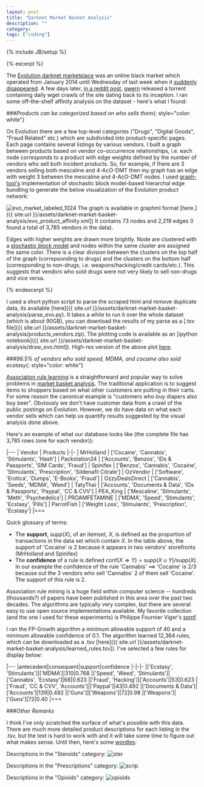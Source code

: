 ```yaml
---
layout: post
title: "Darknet Market Basket Analysis"
description: ""
category:
tags: ["coding"]
---
```

{% include JB/setup %}

{% excerpt %}

The [Evolution darknet marketplace](https://en.wikipedia.org/wiki/Evolution_%28marketplace%29) was an online black market which operated from January 2014 until Wednesday of last week when it [suddenly disappeared](http://www.forbes.com/sites/thomasbrewster/2015/03/18/evolution-market-a-scam-says-site-pr/). A few days later, [in a reddit post](https://www.reddit.com/r/DarkNetMarkets/comments/2zllmv/evolution_market_mirrorscrapes_torrent_released/), [gwern](http://www.gwern.net/) released a torrent containing daily wget crawls of the site dating back to its inception. I ran some off-the-shelf affinity analysis on the dataset - here's what I found:

###*Products can be categorized based on who sells them*{: style="color: white"}

On Evolution there are a few top-level categories ("Drugs", "Digital Goods", "Fraud Related" etc.) which are subdivided into product-specific pages. Each page contains several listings by various vendors. I built a graph between products based on vendor co-occurrence relationships, i.e. each node corresponds to a product with edge weights defined by the number of vendors who sell both incident products. So, for example, if there are 3 vendors selling both mescaline and 4-AcO-DMT then my graph has an edge with weight 3 between the mescaline and 4-AcO-DMT nodes. I used [graph-tool's](https://graph-tool.skewed.de/static/doc/community.html#graph_tool.community.minimize_blockmodel_dl) implementation of stochastic block model-based hierarchal edge bundling to generate the below visualization of the Evolution product network:

![evo_market_labeled_1024]({{site.url}}/assets/darknet-market-basket-analysis/evo_market_labeled_1024.png)
The graph is available in graphml format [here.]({{ site.url }}/assets/darknet-market-basket-analysis/evo_product_affinity.xml]) It contains 73 nodes and 2,219 edges (I found a total of 3,785 vendors in the data).

Edges with higher weights are drawn more brightly. Node are clustered with a [stochastic block model](http://arxiv.org/abs/1310.4377) and nodes within the same cluster are assigned the same color. There is a clear division between the clusters on the top half of the graph (correpsonding to drugs) and the clusters on the bottom half (corresponding to non-drugs, i.e. weapons/hacking/credit cards/etc.). This suggests that vendors who sold drugs were not very likely to sell non-drugs and vice versa.

{% endexcerpt %}

I used a short python script to parse the scraped html and remove duplicate data, its available [here]({{ site.url }}/assets/darknet-market-basket-analysis/parse_evo.py). It takes a while to run it over the whole dataset (which is about 90GB), you can download the results of my parse as a [.tsv file]({{ site.url }}/assets/darknet-market-basket-analysis/products_vendors.zip). The plotting code is available as an [ipython notebook]({{ site.url }}/assets/darknet-market-basket-analysis/draw_evo.html]). High-res version of the above plot [here]({{site.url}}/assets/darknet-market-basket-analysis/evo_market_labeled.png).


###*96.5% of vendors who sold speed, MDMA, and cocaine also sold ecstasy*{: style="color: white"}

[Association rule learning](https://en.wikipedia.org/wiki/Association_rule_learning) is a straightforward and popular way to solve problems in [market basket analysis](https://en.wikipedia.org/wiki/Affinity_analysis). The traditional application is to suggest items to shoppers based on what other customers are putting in their carts. For some reason the canonical example is "customers who buy diapers also buy beer". Obviously we don't have customer data from a crawl of the public postings on Evolution. However, we do have data on what each vendor sells which can help us quantify results suggested by the visual analysis done above.

Here's an example of what our database looks like (the complete file has 3,785 rows (one for each vendor)):

|---
| Vendor | Products
|-|-
| MrHolland | ['Cocaine', 'Cannabis', 'Stimulants', 'Hash']
| Packstation24 | ['Accounts', 'Benzos', 'IDs & Passports', 'SIM Cards', 'Fraud']
| Spinifex | ['Benzos', 'Cannabis', 'Cocaine', 'Stimulants', 'Prescription', 'Sildenafil Citrate']
| OzVendor | ['Software', 'Erotica', 'Dumps', 'E-Books', 'Fraud']
| OzzyDealsDirect | ['Cannabis', 'Seeds', 'MDMA', 'Weed']
| TatyThai | ['Accounts', 'Documents & Data', 'IDs & Passports', 'Paypal', 'CC & CVV']
| PEA_King | ['Mescaline', 'Stimulants', 'Meth', 'Psychedelics']
| PROAMFETAMINE | ['MDMA', 'Speed', 'Stimulants', 'Ecstasy', 'Pills']
| ParrotFish | ['Weight Loss', 'Stimulants', 'Prescription', 'Ecstasy']
|===


 Quick glossary of terms:

+ The **support**, $supp(X)$, of an itemset, $X$, is defined as the proportion of transactions in the data set which contain $X$. In the table above, the support of 'Cocaine' is 2 because it appears in two vendors' storefronts (MrHolland and Spinifex)
+ The **confidence** of a rule is defined $\mathrm{conf}(X \Rightarrow Y) = \mathrm{supp}(X \cup Y) / \mathrm{supp}(X)$. In our example the confidence of the rule 'Cannabis' ==> 'Cocaine' is 2/3 because out the 3 vendors who sell 'Cannabis' 2 of them sell 'Cocaine'. The support of this rule is 2.

Association rule mining is a huge field within computer science -- hundreds (thousands?) of papers have been published in this area over the past two decades. The algorithms are typically very complex, but there are several easy to use open source implementations available. My favorite collection (and the one I used for these experiments) is  Philippe Fournier Viger's [spmf](http://www.philippe-fournier-viger.com/spmf/).

I ran the FP-Growth algorithm a minimum allowable support of 40 and a minimum allowable confidence of 0.1. The algorithm learned 12,364 rules, which can be downloaded as a .tsv [here]({{ site.url }}/assets/darknet-market-basket-analysis/learned_rules.tsv]). I've selected a few rules for display below:

|---
|antecedent|consequent|support|confidence
|-|-|-
|['Ecstasy', 'Stimulants']|['MDMA']|310|0.768
|['Speed', 'Weed', 'Stimulants']|['Cannabis', 'Ecstasy']|68|0.623
|['Fraud', 'Hacking']|['Accounts']|53|0.623
|['Fraud', 'CC & CVV', 'Accounts']|['Paypal']|43|0.492
|['Documents & Data']|['Accounts']|139|0.492
|['Guns']|['Weapons']|72|0.98
|['Weapons']|['Guns']|72|0.40
|===

###*Other Remarks*

I think I've only scratched the surface of what's possible with this data. There are much more detailed product descriptions for each listing in the .tsv, but the text is hard to work with and it will take some time to figure out what makes sense. Until then, here's some [wordles](http://www.wordle.net):

Descriptions in the "Steroids" category:
![ster]({{site.url}}/assets/darknet-market-basket-analysis/ster.png)

Descriptions in the "Prescriptions" category:
![scrip]({{site.url}}/assets/darknet-market-basket-analysis/scrip.png)

Descriptions in the "Opioids" category:
![opioids]({{site.url}}/assets/darknet-market-basket-analysis/opioids.png)

